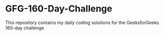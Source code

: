 # GFG-160-Day-Challenge
This repository contains my daily coding solutions for the GeeksforGeeks 160-day challenge
